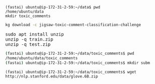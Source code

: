 
```
(fastai) ubuntu@ip-172-31-2-59:~/data$ pwd
/home/ubuntu/data
mkdir toxic_comments
```

```bash
kg download -c jigsaw-toxic-comment-classification-challenge
```

<kbd> sudo apt install unzip </kbd>  
<kbd> unzip -q train.zip </kbd>  
<kbd> unzip -q test.zip </kbd> 

```bash
(fastai) ubuntu@ip-172-31-2-59:~/data/toxic_comments$ pwd
/home/ubuntu/data/toxic_comments
(fastai) ubuntu@ip-172-31-2-59:~/data/toxic_comments$ mkdir subm
```
```
(fastai) ubuntu@ip-172-31-2-59:~/data/toxic_comments$ wget http://nlp.stanford.edu/data/glove.6B.zip
```


